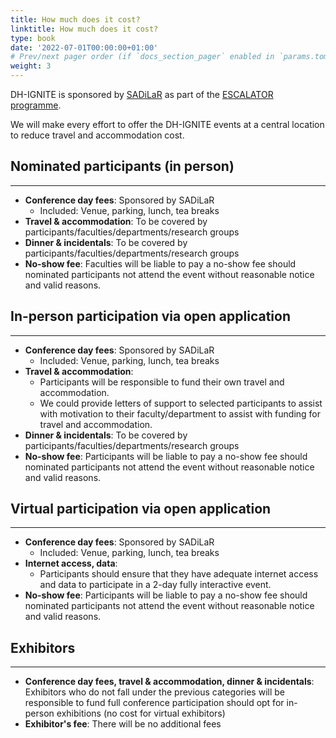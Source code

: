 ```yaml
---
title: How much does it cost?
linktitle: How much does it cost?
type: book
date: '2022-07-01T00:00:00+01:00'
# Prev/next pager order (if `docs_section_pager` enabled in `params.toml`)
weight: 3
---
```


DH-IGNITE is sponsored by [SADiLaR](https://sadilar.org) as part of the [ESCALATOR programme](https://escalator.sadilar.org).

We will make every effort to offer the DH-IGNITE events at a central location to reduce travel and accommodation cost. 

 ## Nominated participants (in person)
 ---

- **Conference day fees**:  Sponsored by SADiLaR
  - Included: Venue, parking, lunch, tea breaks
- **Travel & accommodation**:  To be covered by participants/faculties/departments/research groups
- **Dinner & incidentals**: To be covered by participants/faculties/departments/research groups
- **No-show fee**: Faculties will be liable to pay a no-show fee should nominated participants not attend the event without reasonable notice and valid reasons.

## In-person participation via open application
---

- **Conference day fees**:  Sponsored by SADiLaR
  - Included: Venue, parking, lunch, tea breaks
- **Travel & accommodation**: 
  - Participants will be responsible to fund their own travel and accommodation.
  - We could provide letters of support to selected participants to assist with motivation to their faculty/department to assist with funding for travel and accommodation.
- **Dinner & incidentals**: To be covered by participants/faculties/departments/research groups
- **No-show fee**: Participants will be liable to pay a no-show fee should nominated participants not attend the event without reasonable notice and valid reasons.

## Virtual participation via open application
---

- **Conference day fees**:  Sponsored by SADiLaR
  - Included: Venue, parking, lunch, tea breaks
- **Internet access, data**: 
  - Participants should ensure that they have adequate internet access and data to participate in a 2-day fully interactive event.
- **No-show fee**: Participants will be liable to pay a no-show fee should nominated participants not attend the event without reasonable notice and valid reasons.

## Exhibitors 
---

- **Conference day fees, travel & accommodation, dinner & incidentals**:  Exhibitors who do not fall under the previous categories will be responsible to fund full conference participation should opt for in-person exhibitions (no cost for virtual exhibitors)
- **Exhibitor's fee**: There will be no additional fees
